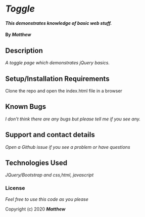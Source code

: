 # _Toggle_

#### _This demonstrates knowledge of basic web stuff._

#### By _**Matthew**_

## Description

_A toggle page which demonstrates jQuery basics._

## Setup/Installation Requirements

Clone the repo and open the index.html file in a browser

## Known Bugs

_I don't think there are any bugs but please tell me if you see any._

## Support and contact details

_Open a Github issue if you see a problem or have questions_

## Technologies Used

_JQuery/Bootstrap and css,html, javascript_

### License

*Feel free to use this code as you please*

Copyright (c) 2020 **_Matthew_**
